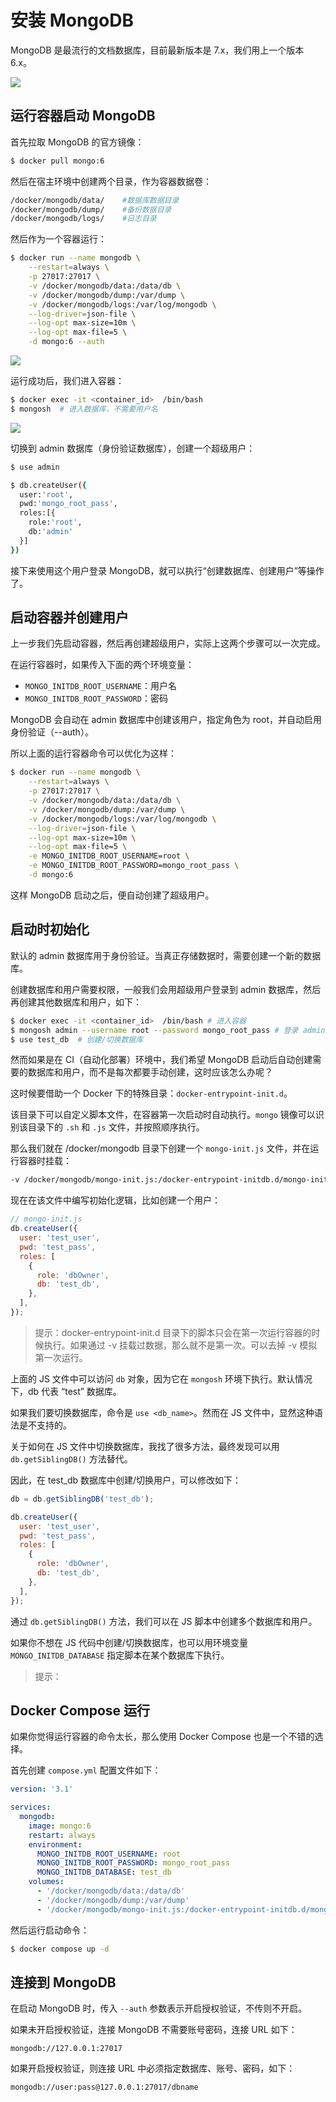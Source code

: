 # 安装 MongoDB

MongoDB 是最流行的文档数据库，目前最新版本是 7.x，我们用上一个版本 6.x。

![](./imgs/2024-01-27-06-39-00.png)

## 运行容器启动 MongoDB

首先拉取 MongoDB 的官方镜像：

```sh
$ docker pull mongo:6
```

然后在宿主环境中创建两个目录，作为容器数据卷：

```sh
/docker/mongodb/data/    #数据库数据目录
/docker/mongodb/dump/    #备份数据目录
/docker/mongodb/logs/    #日志目录
```

然后作为一个容器运行：

```sh
$ docker run --name mongodb \
    --restart=always \
    -p 27017:27017 \
    -v /docker/mongodb/data:/data/db \
    -v /docker/mongodb/dump:/var/dump \
    -v /docker/mongodb/logs:/var/log/mongodb \
    --log-driver=json-file \
    --log-opt max-size=10m \
    --log-opt max-file=5 \
    -d mongo:6 --auth
```

![](./imgs/2024-01-27-07-16-48.png)

运行成功后，我们进入容器：

```sh
$ docker exec -it <container_id>  /bin/bash
$ mongosh  # 进入数据库，不需要用户名
```

![](./imgs/2024-01-27-07-26-53.png)

切换到 admin 数据库（身份验证数据库），创建一个超级用户：

```sh
$ use admin

$ db.createUser({
  user:'root',
  pwd:'mongo_root_pass',
  roles:[{
    role:'root',
    db:'admin'
  }]
})
```

接下来使用这个用户登录 MongoDB，就可以执行“创建数据库、创建用户”等操作了。

## 启动容器并创建用户

上一步我们先启动容器，然后再创建超级用户，实际上这两个步骤可以一次完成。

在运行容器时，如果传入下面的两个环境变量：

- `MONGO_INITDB_ROOT_USERNAME`：用户名
- `MONGO_INITDB_ROOT_PASSWORD`：密码

MongoDB 会自动在 admin 数据库中创建该用户，指定角色为 root，并自动启用身份验证（--auth）。

所以上面的运行容器命令可以优化为这样：

```sh
$ docker run --name mongodb \
    --restart=always \
    -p 27017:27017 \
    -v /docker/mongodb/data:/data/db \
    -v /docker/mongodb/dump:/var/dump \
    -v /docker/mongodb/logs:/var/log/mongodb \
    --log-driver=json-file \
    --log-opt max-size=10m \
    --log-opt max-file=5 \
    -e MONGO_INITDB_ROOT_USERNAME=root \
    -e MONGO_INITDB_ROOT_PASSWORD=mongo_root_pass \
    -d mongo:6
```

这样 MongoDB 启动之后，便自动创建了超级用户。

## 启动时初始化

默认的 admin 数据库用于身份验证。当真正存储数据时，需要创建一个新的数据库。

创建数据库和用户需要权限，一般我们会用超级用户登录到 admin 数据库，然后再创建其他数据库和用户，如下：

```sh
$ docker exec -it <container_id>  /bin/bash # 进入容器
$ mongosh admin --username root --password mongo_root_pass # 登录 admin 数据库
$ use test_db  # 创建/切换数据库
```

然而如果是在 CI（自动化部署）环境中，我们希望 MongoDB 启动后自动创建需要的数据库和用户，而不是每次都要手动创建，这时应该怎么办呢？

这时候要借助一个 Docker 下的特殊目录：`docker-entrypoint-init.d`。

该目录下可以自定义脚本文件，在容器第一次启动时自动执行。`mongo` 镜像可以识别该目录下的 `.sh` 和 `.js` 文件，并按照顺序执行。

那么我们就在 /docker/mongodb 目录下创建一个 `mongo-init.js` 文件，并在运行容器时挂载：

```sh
-v /docker/mongodb/mongo-init.js:/docker-entrypoint-initdb.d/mongo-init.js
```

现在在该文件中编写初始化逻辑，比如创建一个用户：

```js
// mongo-init.js
db.createUser({
  user: 'test_user',
  pwd: 'test_pass',
  roles: [
    {
      role: 'dbOwner',
      db: 'test_db',
    },
  ],
});
```

> 提示：docker-entrypoint-init.d 目录下的脚本只会在第一次运行容器的时候执行。如果通过 -v 挂载过数据，那么就不是第一次。可以去掉 -v 模拟第一次运行。

上面的 JS 文件中可以访问 `db` 对象，因为它在 `mongosh` 环境下执行。默认情况下，db 代表 “test” 数据库。

如果我们要切换数据库，命令是 `use <db_name>`。然而在 JS 文件中，显然这种语法是不支持的。

关于如何在 JS 文件中切换数据库，我找了很多方法，最终发现可以用 `db.getSiblingDB()` 方法替代。

因此，在 test_db 数据库中创建/切换用户，可以修改如下：

```js
db = db.getSiblingDB('test_db');

db.createUser({
  user: 'test_user',
  pwd: 'test_pass',
  roles: [
    {
      role: 'dbOwner',
      db: 'test_db',
    },
  ],
});
```

通过 `db.getSiblingDB()` 方法，我们可以在 JS 脚本中创建多个数据库和用户。

如果你不想在 JS 代码中创建/切换数据库，也可以用环境变量 `MONGO_INITDB_DATABASE` 指定脚本在某个数据库下执行。

> 提示：

## Docker Compose 运行

如果你觉得运行容器的命令太长，那么使用 Docker Compose 也是一个不错的选择。

首先创建 `compose.yml` 配置文件如下：

```yml
version: '3.1'

services:
  mongodb:
    image: mongo:6
    restart: always
    environment:
      MONGO_INITDB_ROOT_USERNAME: root
      MONGO_INITDB_ROOT_PASSWORD: mongo_root_pass
      MONGO_INITDB_DATABASE: test_db
    volumes:
      - '/docker/mongodb/data:/data/db'
      - '/docker/mongodb/dump:/var/dump'
      - '/docker/mongodb/mongo-init.js:/docker-entrypoint-initdb.d/mongo-init.js'
```

然后运行启动命令：

```sh
$ docker compose up -d
```

## 连接到 MongoDB

在启动 MongoDB 时，传入 `--auth` 参数表示开启授权验证，不传则不开启。

如果未开启授权验证，连接 MongoDB 不需要账号密码，连接 URL 如下：

```
mongodb://127.0.0.1:27017
```

如果开启授权验证，则连接 URL 中必须指定数据库、账号、密码，如下：

```
mongodb://user:pass@127.0.0.1:27017/dbname
```
